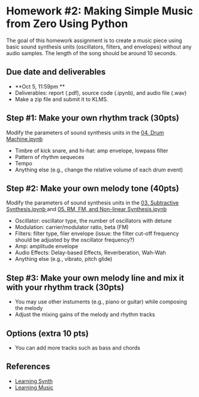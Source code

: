 # Homework #2: Making Simple Music from Zero Using Python

The goal of this homework assignment is to create a music piece using basic sound synthesis units (oscillators, filters, and envelopes) without any audio samples. The length of the song should be around 10 seconds.  

## Due date and deliverables
- **Oct 5, 11:59pm **
- Deliverables: report (.pdf), source code (.ipynb), and audio file (.wav) 
- Make a zip file and submit it to KLMS.

## Step #1: Make your own rhythm track (30pts)
Modify the parameters of sound synthesis units in the <a href="https://github.com/juhannam/ctp431-2025/blob/main/python/04.%20Drum%20Machine.ipynb"> 04. Drum Machine.ipynb </a> 
- Timbre of kick snare, and hi-hat: amp envelope, lowpass filter
- Pattern of rhythm sequeces
- Tempo 
- Anything else (e.g., change the relative volume of each drum event) 

## Step #2: Make your own melody tone (40pts)
Modify the parameters of sound synthesis units in the <a href="https://github.com/juhannam/ctp431-2025/blob/main/python/03.%20Subtractive%20Synthesis.ipynb"> 03. Subtractive Synthesis.ipynb </a> and <a href="https://github.com/juhannam/ctp431-2025/blob/main/python/05.%20RM%2C%20FM%2C%20and%20Non-linear%20Synthesis.ipynb"> 05. RM, FM, and Non-linear Synthesis.ipynb</a>
- Oscillator: oscillator type, the number of oscillators with detune
- Modulation: carrier/modulator ratio, beta (FM)
- Filters: filter type, filer envelope (issue: the filter cut-off frequency should be adjusted by the oscillator frequency?)
- Amp: amplitude envelope
- Audio Effects: Delay-based Effects, Reverberation, Wah-Wah
- Anything else (e.g., vibrato, pitch glide)

## Step #3: Make your own melody line and mix it with your rhythm track  (30pts)
- You may use other instuments (e.g., piano or guitar) while composing the melody 
- Adjust the mixing gains of the melody and rhythm tracks 

## Options (extra 10 pts)
- You can add more tracks such as bass and chords 

## References
- [Learning Synth](https://learningsynths.ableton.com/en/playground)
- [Learning Music](https://learningmusic.ableton.com/index.html)

